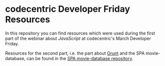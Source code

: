 # codecentric Developer Friday Resources

In this repository you can find resources which were used during the first
part of the webinar about *JavaScript* at codecentric's March Developer Friday.

Resources for the second part, i.e. the part about [Grunt](http://gruntjs.com/)
and the SPA movie-database, can be found in the
[SPA movie-database repository](https://github.com/bripkens/movie-database-spa).
